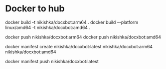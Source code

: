 <h1>Docker to hub</h1>

docker build -t nikishka/docxbot:arm64 .
docker build --platform linux/amd64 -t nikishka/docxbot:amd64 .


docker push nikishka/docxbot:arm64
docker push nikishka/docxbot:amd64

docker manifest create nikishka/docxbot:latest nikishka/docxbot:arm64 nikishka/docxbot:amd64

docker manifest push nikishka/docxbot:latest
